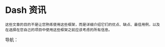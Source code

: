 # Dash 资讯

```{note}
这些文章的目的不是让您熟练使用这些框架，而是详细介绍它们的优点、缺点、最佳用例，以及在选择在您自己的项目中使用这些框架之前应该考虑的所有信息。
```

导航：

```{tableofcontents}
```